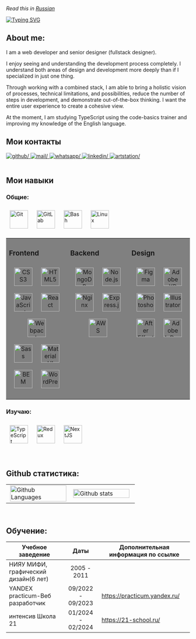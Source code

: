 *Read this in [Russian](README.rus.md)*

<!--[![Typing SVG](https://readme-typing-svg.herokuapp.com?font=Fira+Code&pause=1000&random=false&width=435&lines=Hi!+I'm+Anastasia)](https://git.io/typing-svg)-->

[![Typing SVG](https://readme-typing-svg.herokuapp.com?font=Fira+Code&pause=1000&random=false&width=435&lines=hi,+I'm+Anastasia)](https://git.io/typing-svg)

## About me:

I am a web developer and senior designer (fullstack designer).

I enjoy seeing and understanding the development process completely.
I understand both areas of design and development more deeply than if I specialized in just one thing.

Through working with a combined stack, I am able to bring a holistic vision of processes, technical limitations, and possibilities, reduce the number of steps in development, and demonstrate out-of-the-box thinking. I want the entire user experience to create a cohesive view.

At the moment, I am studying TypeScript using the code-basics trainer and improving my knowledge of the English language.

## Мои контакты
<!-- ## Connect with me -->
<div align="left">

  <a href="https://github.com/Anastasy-ya" target="_blank">
    <img src="https://img.shields.io/badge/github-rgb(47,79,79)?style=for-the-badge&logo=github&logoColor=white" alt=github/>
  </a>

  <a href="mailto:anastasy-ya@mail.ru" target="_blank">
    <img src="https://img.shields.io/badge/mail-red?style=for-the-badge&logo=maildotru&logoColor=white" alt=mail/>
  </a>

  <a href="https://wa.me/79105465796" target="_blank">
    <img src="https://img.shields.io/badge/whatsapp-rgb(50,205,50)?style=for-the-badge&logo=whatsapp&logoColor=white" alt=whatsapp/>
  </a>

  <a href="https://linkedin.com/in/anastasy-ya" target="_blank">
    <img src="https://img.shields.io/badge/linkedin-rgb(70,130,180)?style=for-the-badge&logo=linkedin&logoColor=white" alt=linkedin/>
  </a>

  <a href="anastasy_ya.artstation.com" target="_blank">
    <img src="https://img.shields.io/badge/artstation-blue?style=for-the-badge&logo=artstation&logoColor=white" alt=artstation/>
  </a>

</div>

<br/>

## Мои навыки
### Общие:

<a href="https://github.com/" target="_blank"><img style="margin: 10px" src="https://profilinator.rishav.dev/skills-assets/git-scm-icon.svg" alt="Git" height="50" title="Git" /></a>
<a href="https://about.gitlab.com/" target="_blank"><img style="margin: 10px" src="https://profilinator.rishav.dev/skills-assets/gitlab.svg" alt="GitLab" height="50" /></a> 
<a href="https://www.gnu.org/software/bash/" target="_blank"><img style="margin: 10px" src="https://profilinator.rishav.dev/skills-assets/gnu_bash-icon.svg" alt="Bash" height="50" title="Bash" /></a>
<a href="https://www.linux.org/" target="_blank"><img style="margin: 10px" src="https://profilinator.rishav.dev/skills-assets/linux-original.svg" alt="Linux" height="50" /></a>  

<table bgcolor="grey">
<tr>
<td valign="top" width="33%">

### Frontend
  <div align="center">
 
  <a href="https://www.w3schools.com/css/" target="_blank"><img style="margin: 10px" src="https://profilinator.rishav.dev/skills-assets/css3-original-wordmark.svg" alt="CSS3" height="50"  title="CSS3" /></a>
  <a href="https://en.wikipedia.org/wiki/HTML5" target="_blank"><img style="margin: 10px" src="https://profilinator.rishav.dev/skills-assets/html5-original-wordmark.svg" alt="HTML5" height="50" title="HTML5" /></a>
  <a href="https://www.javascript.com/" target="_blank"><img style="margin: 10px" src="https://profilinator.rishav.dev/skills-assets/javascript-original.svg" alt="JavaScript" height="50" title="JavaScript" /></a>
  <a href="https://reactjs.org/" target="_blank"><img style="margin: 10px" src="https://profilinator.rishav.dev/skills-assets/react-original-wordmark.svg" alt="React" height="50" title="React" /></a>
  <a href="https://webpack.js.org/" target="_blank"><img style="margin: 10px" src="https://profilinator.rishav.dev/skills-assets/webpack-original.svg" alt="Webpack" height="50" title="Webpack" /></a>   
  <a href="https://sass-lang.com/" target="_blank"><img style="margin: 10px" src="https://profilinator.rishav.dev/skills-assets/sass-original.svg" alt="Sass" height="50" title="Sass" /></a> 
  <a href="https://mui.com/" target="_blank"><img style="margin: 10px" src="https://profilinator.rishav.dev/skills-assets/mui.png" alt="Material UI" height="50" title="Material UI" /></a>
  <a href="http://getbem.com/" target="_blank"><img style="margin: 10px" src="https://profilinator.rishav.dev/skills-assets/bem.svg" alt="BEM" height="50" title="BEM" /></a>
  <a href="https://wordpress.com/" target="_blank"><img style="margin: 10px" src="https://profilinator.rishav.dev/skills-assets/wordpress.png" alt="WordPress" height="50" title="WordPress" /></a>
  </div>

</td>
<td valign="top" width="33%">

### Backend
<div align="center">
<a href="https://www.mongodb.com/" target="_blank"><img style="margin: 10px" src="https://profilinator.rishav.dev/skills-assets/mongodb-original-wordmark.svg" alt="MongoDB" height="50" title="MongoDB" /></a>  
<a href="https://nodejs.org/" target="_blank"><img style="margin: 10px" src="https://profilinator.rishav.dev/skills-assets/nodejs-original-wordmark.svg" alt="Node.js" height="50" title="Node.js" /></a>  
<a href="https://www.nginx.com/" target="_blank"><img style="margin: 10px" src="https://profilinator.rishav.dev/skills-assets/nginx-original.svg" alt="Nginx" height="50" title="Nginx" /></a> 
<a href="https://expressjs.com/" target="_blank"><img style="margin: 10px" src="https://profilinator.rishav.dev/skills-assets/express-original-wordmark.svg" alt="Express.js" height="50" title="Express.js" /></a>   
<a href="https://aws.amazon.com/" target="_blank"><img style="margin: 10px" src="https://profilinator.rishav.dev/skills-assets/amazonwebservices-original-wordmark.svg" alt="AWS" height="50" title="AWS" /></a>  
</div>

</td>
<td valign="top" width="33%">

### Design
<div align="center">
<a href="https://www.figma.com/" target="_blank"><img style="margin: 10px" src="https://profilinator.rishav.dev/skills-assets/figma-icon.svg" alt="Figma" height="50" title="Figma" /></a>
<a href="https://www.adobe.com/in/products/xd.html" target="_blank"><img style="margin: 10px" src="https://profilinator.rishav.dev/skills-assets/adobexd.png" alt="Adobe XD" height="50" title="Adobe XD" /></a>
<a href="https://www.adobe.com/in/products/photoshop.html" target="_blank"><img style="margin: 10px" src="https://profilinator.rishav.dev/skills-assets/photoshop-plain.svg" alt="Photoshop" height="50" title="Photoshop" /></a>
<a href="https://www.adobe.com/in/products/illustrator.html" target="_blank"><img style="margin: 10px" src="https://profilinator.rishav.dev/skills-assets/adobe_illustrator-icon.svg" alt="Illustrator" height="50" title="Illustrator" /></a>
<a href="https://www.adobe.com/in/products/aftereffects.html" target="_blank"><img style="margin: 10px" src="https://profilinator.rishav.dev/skills-assets/aftereffects.png" alt="After Effects" height="50" title="After Effects" /></a>
<a href="https://www.adobe.com/in/products/indesign.html" target="_blank"><img style="margin: 10px" src="https://profilinator.rishav.dev/skills-assets/adobeindesign.svg" alt="Adobe InDesign" height="50" title="Adobe InDesign" /></a>
</div>

</td>
</tr>
</table>

### Изучаю:

<a href="https://www.typescriptlang.org/" target="_blank"><img style="margin: 10px" src="https://profilinator.rishav.dev/skills-assets/typescript-original.svg" alt="TypeScript" height="50" title="TypeScript" /></a>
<a href="https://redux.js.org/" target="_blank"><img style="margin: 10px" src="https://profilinator.rishav.dev/skills-assets/redux-original.svg" alt="Redux" height="50" /></a>
<a href="https://nextjs.org/" target="_blank"><img style="margin: 10px" src="https://profilinator.rishav.dev/skills-assets/nextjs.png" alt="NextJS" height="50" title="NextJS" /></a>

<br/>

## Github статистика:

<table style="overflow: hidden;">
  <tr style="overflow: hidden;">
    <td width="50%">
      <img width="98%" align="right" alt="Github Languages" src="https://github-readme-stats-sigma-five.vercel.app/api/top-langs/?username=Anastasy-ya&layout=compact&theme=radical" />
    </td>
    <td width="50%">
      <img width="98%" align="left"  src="http://github-readme-streak-stats.herokuapp.com?user=Anastasy-ya&theme=radical" alt="Github stats" />
    </td>
  </tr>
</table>

<br/>

## Обучение:

  | Учебное заведение                   |       Даты          |         Дополнительная информация по ссылке         |
  | ----------------------------------- | :-----------------: | --------------------------------------------------- |
  | НИЯУ МИФИ, графический дизайн(6 лет)|     2005 - 2011     |                                                     |
  |  YANDEX practicum-Веб разработчик   |  09/2022 - 09/2023  |             https://practicum.yandex.ru/            |
  |         интенсив  Школа 21          |  01/2024 - 02/2024  |                https://21-school.ru/                |


<!-- [![LeetCode stats](https://leetcode-stats-six.vercel.app/api?username=Anastasy-ya&theme=dark)](https://github.com/Anastasy-ya/leetcode-stats) -->

